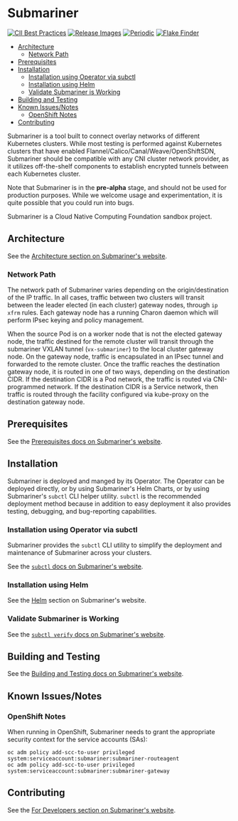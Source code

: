 # Submariner

<!-- markdownlint-disable line-length -->
[![CII Best Practices](https://bestpractices.coreinfrastructure.org/projects/4865/badge)](https://bestpractices.coreinfrastructure.org/projects/4865)
[![Release Images](https://github.com/submariner-io/submariner/workflows/Release%20Images/badge.svg)](https://github.com/submariner-io/submariner/actions?query=workflow%3A%22Release+Images%22)
[![Periodic](https://github.com/submariner-io/submariner/workflows/Periodic/badge.svg)](https://github.com/submariner-io/submariner/actions?query=workflow%3APeriodic)
[![Flake Finder](https://github.com/submariner-io/submariner/workflows/Flake%20Finder/badge.svg)](https://github.com/submariner-io/submariner/actions?query=workflow%3A%22Flake+Finder%22)
<!-- markdownlint-enable line-length -->

<!-- START doctoc generated TOC please keep comment here to allow auto update -->
<!-- DON'T EDIT THIS SECTION, INSTEAD RE-RUN doctoc TO UPDATE -->

- [Architecture](#architecture)
  - [Network Path](#network-path)
- [Prerequisites](#prerequisites)
- [Installation](#installation)
  - [Installation using Operator via subctl](#installation-using-operator-via-subctl)
  - [Installation using Helm](#installation-using-helm)
  - [Validate Submariner is Working](#validate-submariner-is-working)
- [Building and Testing](#building-and-testing)
- [Known Issues/Notes](#known-issuesnotes)
  - [OpenShift Notes](#openshift-notes)
- [Contributing](#contributing)

<!-- END doctoc generated TOC please keep comment here to allow auto update -->

Submariner is a tool built to connect overlay networks of different Kubernetes clusters. While most testing is performed against Kubernetes
clusters that have enabled Flannel/Calico/Canal/Weave/OpenShiftSDN, Submariner should be compatible with any CNI cluster network
provider, as it utilizes off-the-shelf components to establish encrypted tunnels between each Kubernetes cluster.

Note that Submariner is in the **pre-alpha** stage, and should not be used for production purposes. While we welcome usage and
experimentation, it is quite possible that you could run into bugs.

Submariner is a Cloud Native Computing Foundation sandbox project.

## Architecture

See the [Architecture section on Submariner's website](https://submariner.io/getting-started/architecture/).

### Network Path

The network path of Submariner varies depending on the origin/destination of the IP traffic. In all cases, traffic between two clusters will
transit between the leader elected (in each cluster) gateway nodes, through `ip xfrm` rules. Each gateway node has a running Charon daemon
which will perform IPsec keying and policy management.

When the source Pod is on a worker node that is not the elected gateway node, the traffic destined for the remote cluster will transit
through the submariner VXLAN tunnel (`vx-submariner`) to the local cluster gateway node. On the gateway node, traffic is encapsulated in an
IPsec tunnel and forwarded to the remote cluster. Once the traffic reaches the destination gateway node, it is routed in one of two ways,
depending on the destination CIDR. If the destination CIDR is a Pod network, the traffic is routed via CNI-programmed network. If the
destination CIDR is a Service network, then traffic is routed through the facility configured via kube-proxy on the destination gateway
node.

## Prerequisites

See the [Prerequisites docs on Submariner's website](https://submariner.io/getting-started/#prerequisites).

## Installation

Submariner is deployed and manged by its Operator. The Operator can be deployed directly, or by using Submariner's Helm Charts, or by using
Submariner's `subctl` CLI helper utility. `subctl` is the recommended deployment method because in addition to easy deployment it also
provides testing, debugging, and bug-reporting capabilities.

### Installation using Operator via subctl

Submariner provides the `subctl` CLI utility to simplify the deployment and maintenance of Submariner across your clusters.

See the [`subctl` docs on Submariner's website](https://submariner.io/operations/deployment/subctl/).

### Installation using Helm

See the [Helm](https://submariner.io/operations/deployment/helm/) section on Submariner's website.

### Validate Submariner is Working

See the [`subctl verify` docs on Submariner's website](https://submariner.io/operations/deployment/subctl/#verify).

## Building and Testing

See the [Building and Testing docs on Submariner's website](https://submariner.io/development/building-testing/).

## Known Issues/Notes

### OpenShift Notes

When running in OpenShift, Submariner needs to grant the appropriate security context for the service accounts (SAs):

   ```shell
   oc adm policy add-scc-to-user privileged system:serviceaccount:submariner:submariner-routeagent
   oc adm policy add-scc-to-user privileged system:serviceaccount:submariner:submariner-gateway
   ```

## Contributing

See the [For Developers section on Submariner's website](https://submariner.io/development/).

